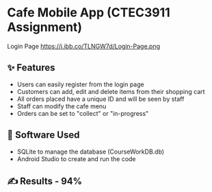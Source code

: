 # Cafe Mobile App (CTEC3911 Assignment)

Login Page
https://i.ibb.co/TLNGW7d/Login-Page.png

## ✨ Features

- Users can easily register from the login page
- Customers can add, edit and delete items from their shopping cart
- All orders placed have a unique ID and will be seen by staff
- Staff can modify the cafe menu
- Orders can be set to "collect" or "in-progress"

## 🔎 Software Used

- SQLite to manage the database (CourseWorkDB.db)
- Android Studio to create and run the code

## ✍ Results - 94%
